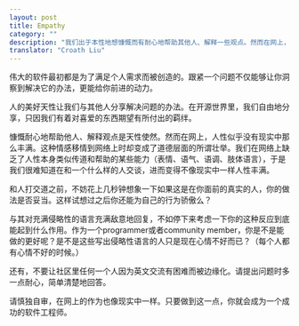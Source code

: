 ```yaml
---
layout: post
title: Empathy
category: ""
description: "我们出于本性地想慷慨而有耐心地帮助其他人、解释一些观点。然而在网上，人性似乎没有现实中那么丰满。"
translator: "Croath Liu"
---
```


伟大的软件最初都是为了满足个人需求而被创造的。跟紧一个问题不仅能够让你洞察到解决它的办法，更能给你前进的动力。

人的美好天性让我们与其他人分享解决问题的办法。在开源世界里，我们自由地分享，只因我们有着对喜爱的东西期望有所付出的羁绊。

慷慨耐心地帮助他人、解释观点是天性使然。然而在网上，人性似乎没有现实中那么丰满。这种情感移情到网络上时却变成了道德层面的所谓壮举。我们在网络上缺乏了人性本身类似传道和帮助的某些能力（表情、语气、语调、肢体语言），于是我们很难知道在和一个什么样的人交谈，进而变得不像现实中一样人性丰满。

和人打交道之前，不妨花上几秒钟想象一下如果这是在你面前的真实的人，你的做法是否妥当。这样试想过之后你还能为自己的行为骄傲么？

与其对充满侵略性的语言充满敌意地回复，不如停下来考虑一下你的这种反应到底能起到什么作用。作为一个programmer或者community member，你是不是能做的更好呢？是不是这些写出侵略性语言的人只是现在心情不好而已？（每个人都有心情不好的时候。）

还有，不要让社区里任何一个人因为英文交流有困难而被边缘化。请提出问题时多一点耐心，简单清楚地回答。

请慎独自审，在网上的作为也像现实中一样。只要做到这一点，你就会成为一个成功的软件工程师。
